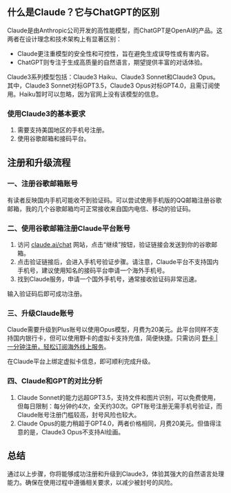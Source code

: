 ## 什么是Claude？它与ChatGPT的区别

Claude是由Anthropic公司开发的高性能模型，而ChatGPT是OpenAI的产品。这两者在设计理念和技术架构上有显著区别：

- Claude更注重模型的安全性和可控性，旨在避免生成误导性或有害内容。
- ChatGPT则专注于生成高质量的自然语言，期望提供丰富的对话体验。

Claude3系列模型包括：Claude3 Haiku、Claude3 Sonnet和Claude3 Opus。其中，Claude3 Sonnet对标GPT3.5，Claude3 Opus对标GPT4.0，且需订阅使用。Haiku暂时可以忽略，因为官网上没有该模型的信息。

### 使用Claude3的基本要求

1. 需要支持美国地区的手机号注册。
2. 使用谷歌邮箱和接码平台。

## 注册和升级流程

### 一、注册谷歌邮箱账号

有读者反映国内手机可能收不到验证码。可以尝试使用手机版的QQ邮箱注册谷歌邮箱，我的几个谷歌邮箱均可正常接收来自国内电信、移动的验证码。

### 二、使用谷歌邮箱注册Claude平台账号

1. 访问 [claude.ai/chat](https://www.zeker.top/posts/claude_upgrade_opus/claude.ai/chat) 网站，点击“继续”按钮，验证链接会发送到你的谷歌邮箱。
2. 点击验证链接后，会进入手机号验证步骤。请注意，Claude平台不支持国内手机号，建议使用知名的接码平台申请一个海外手机号。
3. 找到Claude服务，申请一个国外手机号，通常接收验证码非常迅速。

输入验证码后即可成功注册。

### 三、升级Claude账号

Claude需要升级到Plus账号以使用Opus模型，月费为20美元。此平台同样不支持国内银行卡，但可以使用野卡的虚拟卡支持充值，简便快捷。只需访问 [野卡 | 一分钟注册，轻松订阅海外线上服务](https://bit.ly/bewildcard)。

在Claude平台上绑定虚拟卡信息，即可顺利完成升级。

### 四、Claude和GPT的对比分析

1. Claude Sonnet的能力远超GPT3.5，支持文件和图片识别，可以免费使用，但每日限制：每分钟约4次，全天约30次。GPT账号注册无需手机号验证，而Claude账号注册门槛较高，封号风险也较大。
2. Claude Opus的能力稍超于GPT4.0，两者价格相同，月费20美元。但值得注意的是，Claude3 Opus不支持AI绘画。

## 总结

通过以上步骤，你将能够成功注册和升级到Claude3，体验其强大的自然语言处理能力。确保在使用过程中遵循相关要求，以减少被封号的风险。
